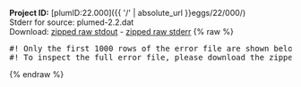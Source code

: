 **Project ID:** [plumID:22.000]({{ '/' | absolute_url }}eggs/22/000/)  
Stderr for source:  plumed-2.2.dat   
Download: [zipped raw stdout](plumed-2.2.dat.plumed_master.stdout.txt.zip) - [zipped raw stderr](plumed-2.2.dat.plumed_master.stderr.txt.zip) 
{% raw %}
<pre>
#! Only the first 1000 rows of the error file are shown below
#! To inspect the full error file, please download the zipped raw stderr file above
</pre>
{% endraw %}
